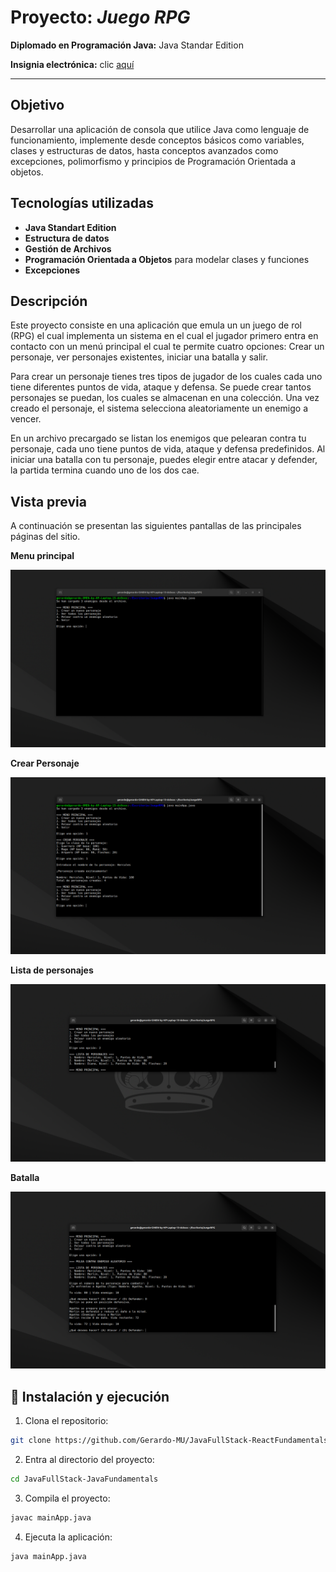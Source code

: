 # Proyecto: ***Juego RPG***

**Diplomado en Programación Java:** Java Standar Edition

**Insignia electrónica:** clic [aquí](https://www.acreditta.com/credential/09f099c3-ad68-4af8-bbca-8348f3a40db4) 

---

## Objetivo
Desarrollar una aplicación de consola que utilice Java como lenguaje de funcionamiento, implemente desde conceptos básicos como variables, clases y estructuras de datos, hasta conceptos avanzados como excepciones, polimorfismo y principios de Programación Orientada a objetos.

## Tecnologías utilizadas
- **Java Standart Edition**
- **Estructura de datos**
- **Gestión de Archivos**
- **Programación Orientada a Objetos** para modelar clases y funciones
- **Excepciones**

## Descripción

Este proyecto consiste en una aplicación que emula un un juego de rol (RPG) el cual implementa un sistema en el cual el jugador primero entra en contacto con un menú principal el cual te permite cuatro opciones: Crear un personaje, ver personajes existentes, iniciar una batalla y salir. 

Para crear un  personaje tienes tres tipos de jugador de los cuales cada uno tiene diferentes puntos de vida, ataque y defensa. Se puede crear tantos personajes se puedan, los cuales se almacenan en una colección. Una vez creado el personaje, el sistema selecciona aleatoriamente un enemigo a vencer.

En un archivo precargado se listan los enemigos que pelearan contra tu personaje, cada uno tiene puntos de vida, ataque y defensa predefinidos. Al iniciar una batalla con tu personaje, puedes elegir entre atacar y defender, la partida termina cuando uno de los dos cae.

## Vista previa
A continuación se presentan las siguientes pantallas de las principales páginas del sitio.

**Menu principal**

![Página de inicio](https://raw.githubusercontent.com/Gerardo-MU/JavaFullStack-JavaFundamentals/refs/heads/master/screenshots/sc1.png)


**Crear Personaje**

![Login](https://raw.githubusercontent.com/Gerardo-MU/JavaFullStack-JavaFundamentals/refs/heads/master/screenshots/sc2.png)


**Lista de personajes**

![Registro](https://raw.githubusercontent.com/Gerardo-MU/JavaFullStack-JavaFundamentals/refs/heads/master/screenshots/sc3.png)


**Batalla**

![Productos](https://raw.githubusercontent.com/Gerardo-MU/JavaFullStack-JavaFundamentals/refs/heads/master/screenshots/sc4.png)



## 🔧 Instalación y ejecución

1. Clona el repositorio:

```bash
git clone https://github.com/Gerardo-MU/JavaFullStack-ReactFundamentals
```

2. Entra al directorio del proyecto:

```bash
cd JavaFullStack-JavaFundamentals
```

3. Compila el proyecto:

```bash
javac mainApp.java
```

4. Ejecuta la aplicación:

```bash
java mainApp.java
```